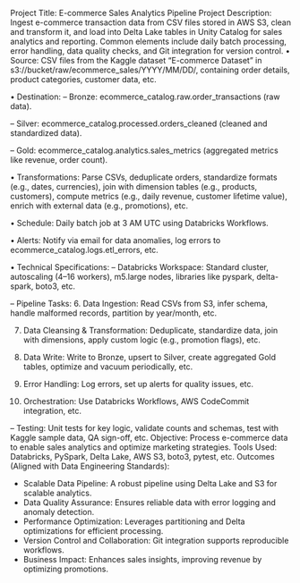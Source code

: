 Project Title:
E-commerce Sales Analytics Pipeline
Project Description:
Ingest e-commerce transaction data from CSV files stored in AWS S3, clean and transform it, and load into Delta Lake tables in Unity Catalog for sales analytics and reporting. Common elements include daily batch processing, error handling, data quality checks, and Git integration for version control.
•	Source: CSV files from the Kaggle dataset “E-commerce Dataset” in s3://bucket/raw/ecommerce_sales/YYYY/MM/DD/, containing order details, product categories, customer data, etc.

•	Destination:
–	Bronze: ecommerce_catalog.raw.order_transactions (raw data).

–	Silver: ecommerce_catalog.processed.orders_cleaned (cleaned and standardized data).

–	Gold: ecommerce_catalog.analytics.sales_metrics (aggregated metrics like revenue, order count).

•	Transformations: Parse CSVs, deduplicate orders, standardize formats (e.g., dates, currencies), join with dimension tables (e.g., products, customers), compute metrics (e.g., daily revenue, customer lifetime value), enrich with external data (e.g., promotions), etc.

•	Schedule: Daily batch job at 3 AM UTC using Databricks Workflows.

•	Alerts: Notify via email for data anomalies, log errors to ecommerce_catalog.logs.etl_errors, etc.

•	Technical Specifications:
–	Databricks Workspace: Standard cluster, autoscaling (4–16 workers), m5.large nodes, libraries like pyspark, delta-spark, boto3, etc.

–	Pipeline Tasks:
6.	Data Ingestion: Read CSVs from S3, infer schema, handle malformed records, partition by year/month, etc.

7.	Data Cleansing & Transformation: Deduplicate, standardize data, join with dimensions, apply custom logic (e.g., promotion flags), etc.

8.	Data Write: Write to Bronze, upsert to Silver, create aggregated Gold tables, optimize and vacuum periodically, etc.

9.	Error Handling: Log errors, set up alerts for quality issues, etc.

10.	Orchestration: Use Databricks Workflows, AWS CodeCommit integration, etc.

–	Testing: Unit tests for key logic, validate counts and schemas, test with Kaggle sample data, QA sign-off, etc.
Objective:
Process e-commerce data to enable sales analytics and optimize marketing strategies.
Tools Used:
Databricks, PySpark, Delta Lake, AWS S3, boto3, pytest, etc.
Outcomes (Aligned with Data Engineering Standards):
- Scalable Data Pipeline: A robust pipeline using Delta Lake and S3 for scalable analytics.
- Data Quality Assurance: Ensures reliable data with error logging and anomaly detection.
- Performance Optimization: Leverages partitioning and Delta optimizations for efficient processing.
- Version Control and Collaboration: Git integration supports reproducible workflows.
- Business Impact: Enhances sales insights, improving revenue by optimizing promotions.
